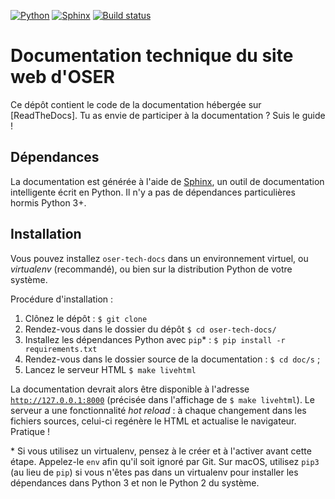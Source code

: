 [![Python](https://img.shields.io/badge/python-3.6-blue.svg)](https://docs.python.org/3/)
[![Sphinx](https://img.shields.io/badge/sphinx-1.7-blue.svg)](https://www.djangoproject.com)
[![Build status](https://readthedocs.org/projects/oser-website/badge/?version=latest)](http://oser-website.readthedocs.io/fr/latest/?badge=latest)

# Documentation technique du site web d'OSER

Ce dépôt contient le code de la documentation hébergée sur [ReadTheDocs]. Tu as envie de participer à la documentation ? Suis le guide !

## Dépendances

La documentation est générée à l'aide de [Sphinx](http://www.sphinx-doc.org/en/master/), un outil de documentation intelligente écrit en Python. Il n'y a pas de dépendances particulières hormis Python 3+.

## Installation

Vous pouvez installez `oser-tech-docs` dans un environnement virtuel, ou _virtualenv_ (recommandé), ou bien sur la distribution Python de votre système.

Procédure d'installation :

1. Clônez le dépôt : `$ git clone`
2. Rendez-vous dans le dossier du dépôt `$ cd oser-tech-docs/`
3. Installez les dépendances Python avec `pip`\* : `$ pip install -r requirements.txt`
4. Rendez-vous dans le dossier source de la documentation : `$ cd doc/s` ;
4. Lancez le serveur HTML `$ make livehtml`

La documentation devrait alors être disponible à l'adresse [`http://127.0.0.1:8000`](http://127.0.0.1:8000) (précisée dans l'affichage de `$ make livehtml`). Le serveur a une fonctionnalité *hot reload* : à chaque changement dans les fichiers sources, celui-ci regénère le HTML et actualise le navigateur. Pratique !

\* Si vous utilisez un virtualenv, pensez à le créer et à l'activer avant cette étape. Appelez-le `env` afin qu'il soit ignoré par Git. Sur macOS, utilisez `pip3` (au lieu de `pip`) si vous n'êtes pas dans un virtualenv pour installer les dépendances dans Python 3 et non le Python 2 du système.
